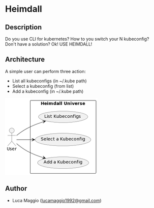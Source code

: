 # Heimdall

## Description
Do you use CLI for kubernetes? How to you switch your N kubeconfig? Don't have a solution? Ok! USE HEIMDALL!

## Architecture
A simple user can perform three action:
- List all kubeconfigs (in ~/.kube path)
- Select a kubeconfig (from list)
- Add a kubeconfig (in ~/.kube path)

![user-perform](./assets/user-perform.png)

## Author
- Luca Maggio (lucamaggio1992@gmail.com)
